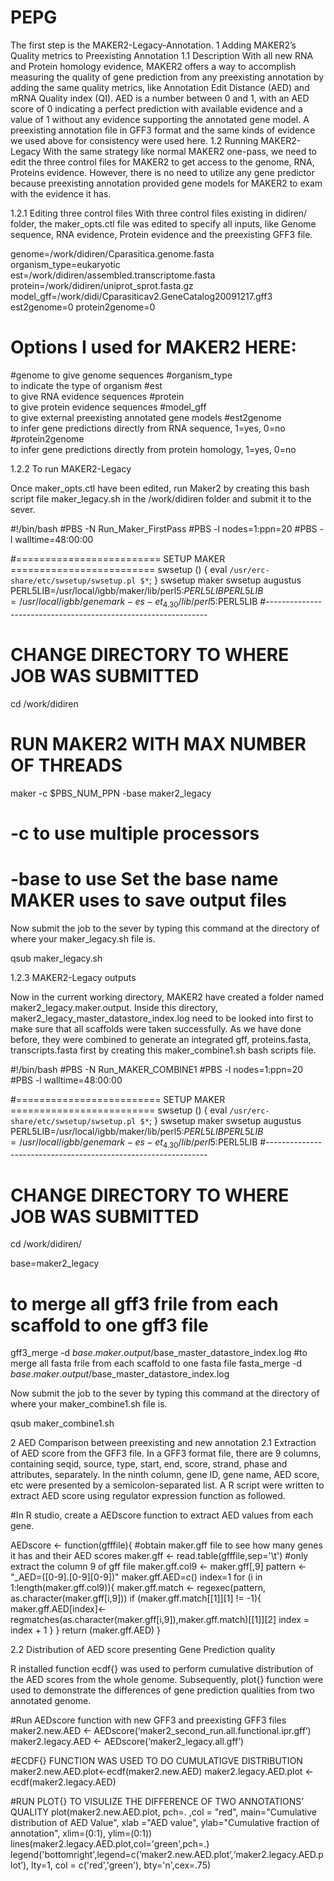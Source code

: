 # PEPG
The first step is the MAKER2-Legacy-Annotation.
1	Adding MAKER2’s Quality metrics to Preexisting Annotation
1.1	Description
With all new RNA and Protein homology evidence, MAKER2 offers a way to accomplish measuring the quality of gene prediction from any preexisting annotation by adding the same quality metrics, like Annotation Edit Distance (AED) and mRNA Quality index (QI). AED is a number between 0 and 1, with an AED score of 0 indicating a perfect prediction with available evidence and a value of 1 without any evidence supporting the annotated gene model. A preexisting annotation file in GFF3 format and the same kinds of evidence we used above for consistency were used here.
1.2	Running MAKER2-Legacy 
With the same strategy like normal MAKER2 one-pass, we need to edit the three control files for MAKER2 to get access to the genome, RNA, Proteins evidence. However, there is no need to utilize any gene predictor because preexisting annotation provided gene models for MAKER2 to exam with the evidence it has.

1.2.1	Editing three control files
With three control files existing in didiren/ folder, the maker_opts.ctl file was edited to specify all inputs, like Genome sequence, RNA evidence, Protein evidence and the preexisting GFF3 file.

genome=/work/didiren/Cparasitica.genome.fasta
organism_type=eukaryotic
est=/work/didiren/assembled.transcriptome.fasta
protein=/work/didiren/uniprot_sprot.fasta.gz
model_gff=/work/didi/Cparasiticav2.GeneCatalog20091217.gff3
est2genome=0
protein2genome=0


# Options I used for MAKER2 HERE:
#genome
to give genome sequences
#organism_type           
to indicate the type of organism
#est                
to give RNA evidence sequences 
#protein                    
to give protein evidence sequences 
#model_gff   
to give external preexisting annotated gene models 
#est2genome          
to infer gene predictions directly from RNA sequence, 1=yes,     0=no
#protein2genome     
    to infer gene predictions directly from protein homology, 1=yes, 0=no


1.2.2	To run MAKER2-Legacy 

Once maker_opts.ctl have been edited, run Maker2 by creating this bash script file maker_legacy.sh in the /work/didiren folder and submit it to the sever.

#!/bin/bash
#PBS -N Run_Maker_FirstPass
#PBS -l nodes=1:ppn=20
#PBS -l walltime=48:00:00

#========================= SETUP MAKER =========================
swsetup () { eval `/usr/erc-share/etc/swsetup/swsetup.pl $*`; }
swsetup maker
swsetup augustus
PERL5LIB=/usr/local/igbb/maker/lib/perl5:$PERL5LIB
PERL5LIB=/usr/local/igbb/genemark-es-et_4.30/lib/perl5:$PERL5LIB
#---------------------------------------------------------------

# CHANGE DIRECTORY TO WHERE JOB WAS SUBMITTED
cd /work/didiren

# RUN MAKER2 WITH MAX NUMBER OF THREADS
maker -c $PBS_NUM_PPN -base maker2_legacy
# -c        to use multiple processors
# -base     to use Set the base name MAKER uses to save output files



Now submit the job to the sever by typing this command at the directory of where your maker_legacy.sh file is.

qsub maker_legacy.sh

1.2.3	MAKER2-Legacy outputs

Now in the current working directory, MAKER2 have created a folder named maker2_legacy.maker.output. Inside this directory, maker2_legacy_master_datastore_index.log need to be looked into first to make sure that all scaffolds were taken successfully. As we have done before, they were combined to generate an integrated gff, proteins.fasta, transcripts.fasta first by creating this maker_combine1.sh bash scripts file.

#!/bin/bash
#PBS -N Run_MAKER_COMBINE1
#PBS -l nodes=1:ppn=20 
#PBS -l walltime=48:00:00 

#========================= SETUP MAKER =========================
swsetup () { eval `/usr/erc-share/etc/swsetup/swsetup.pl $*`; }
swsetup maker
swsetup augustus
PERL5LIB=/usr/local/igbb/maker/lib/perl5:$PERL5LIB
PERL5LIB=/usr/local/igbb/genemark-es-et_4.30/lib/perl5:$PERL5LIB
#---------------------------------------------------------------

# CHANGE DIRECTORY TO WHERE JOB WAS SUBMITTED
cd /work/didiren/

base=maker2_legacy
# to merge all gff3 frile from each scaffold to one gff3 file
gff3_merge -d $base.maker.output/$base\_master_datastore_index.log
#to merge all fasta frile from each scaffold to one fasta file
fasta_merge -d $base.maker.output/$base\_master_datastore_index.log

Now submit the job to the sever by typing this command at the directory of where your maker_combine1.sh file is.

qsub maker_combine1.sh

2	AED Comparison between preexisting and new annotation
2.1	Extraction of AED score from the GFF3 file. 
In a GFF3 format file, there are 9 columns, containing seqid, source, type, start, end, score, strand, phase and attributes, separately. In the ninth column, gene ID, gene name, AED score, etc were presented by a semicolon-separated list. A R script were written to extract AED score using regulator expression function as followed.


  #In R studio, create a AEDscore function to extract AED values from each gene.

  AEDscore <- function(gfffile){
  #obtain maker.gff file to see how many genes it has and their AED scores
  maker.gff <- read.table(gfffile,sep='\t')
  #only extract the column 9 of gff file
  maker.gff.col9 <- maker.gff[,9]
  pattern <- "_AED=([0-9].[0-9][0-9])"
  maker.gff.AED=c()
  index=1
  for (i in 1:length(maker.gff.col9)){
    maker.gff.match <- regexec(pattern, as.character(maker.gff[i,9]))
    if (maker.gff.match[[1]][1] != -1){
      maker.gff.AED[index]<-regmatches(as.character(maker.gff[i,9]),maker.gff.match)[[1]][2]
      index = index + 1
    }
  }
  return (maker.gff.AED)
}


2.2	Distribution of AED score presenting Gene Prediction quality 

R installed function ecdf{} was used to perform cumulative distribution of the AED scores from the whole genome. Subsequently, plot{} function were used to demonstrate the differences of gene prediction qualities from two annotated genome.

#Run AEDscore function with new GFF3 and preexisting GFF3 files
maker2.new.AED <- AEDscore(‘maker2_second_run.all.functional.ipr.gff’)
maker2.legacy.AED <- AEDscore(‘maker2_legacy.all.gff’)

#ECDF{} FUNCTION WAS USED TO DO CUMULATIGVE DISTRIBUTION
maker2.new.AED.plot<-ecdf(maker2.new.AED)
maker2.legacy.AED.plot <- ecdf(maker2.legacy.AED)

#RUN PLOT{} TO VISULIZE THE DIFFERENCE OF TWO ANNOTATIONS’ QUALITY
plot(maker2.new.AED.plot, pch=. ,col = "red", main="Cumulative distribution of AED Value", xlab ="AED value", ylab="Cumulative fraction of annotation", xlim=(0:1), ylim=(0:1))
lines(maker2.legacy.AED.plot,col='green',pch=.)
legend('bottomright',legend=c(‘maker2.new.AED.plot’,‘maker2.legacy.AED.plot’), lty=1, col = c('red','green'), bty='n',cex=.75)
